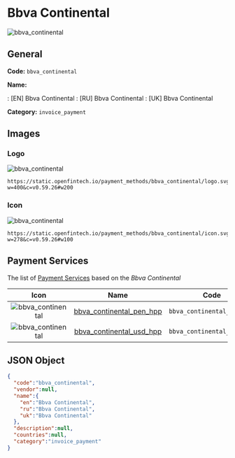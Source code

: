
# Bbva Continental 
![bbva_continental](https://static.openfintech.io/payment_methods/bbva_continental/logo.svg?w=400&c=v0.59.26#w200)  

## General 
**Code:** `bbva_continental` 
 
**Name:** 
 
:	[EN] Bbva Continental 
:	[RU] Bbva Continental 
:	[UK] Bbva Continental 
 
**Category:** `invoice_payment` 
 

## Images 

### Logo 
![bbva_continental](https://static.openfintech.io/payment_methods/bbva_continental/logo.svg?w=400&c=v0.59.26#w200)  

```
https://static.openfintech.io/payment_methods/bbva_continental/logo.svg?w=400&c=v0.59.26#w200
```  

### Icon 
![bbva_continental](https://static.openfintech.io/payment_methods/bbva_continental/icon.svg?w=278&c=v0.59.26#w100)  

```
https://static.openfintech.io/payment_methods/bbva_continental/icon.svg?w=278&c=v0.59.26#w100
```  

## Payment Services 
 
The list of [Payment Services](/payment-services/) based on the _Bbva Continental_ 

|Icon|Name|Code| 
|:---:|:---:|:---:| 
|![bbva_continental](https://static.openfintech.io/payment_methods/bbva_continental/icon.svg?w=278&c=v0.59.26#w100) |[bbva_continental_pen_hpp](/payment-services/bbva_continental_pen_hpp/)|`bbva_continental_pen_hpp`| 
|![bbva_continental](https://static.openfintech.io/payment_methods/bbva_continental/icon.svg?w=278&c=v0.59.26#w100) |[bbva_continental_usd_hpp](/payment-services/bbva_continental_usd_hpp/)|`bbva_continental_usd_hpp`| 
 

## JSON Object 

```json
{
  "code":"bbva_continental",
  "vendor":null,
  "name":{
    "en":"Bbva Continental",
    "ru":"Bbva Continental",
    "uk":"Bbva Continental"
  },
  "description":null,
  "countries":null,
  "category":"invoice_payment"
}
```  
